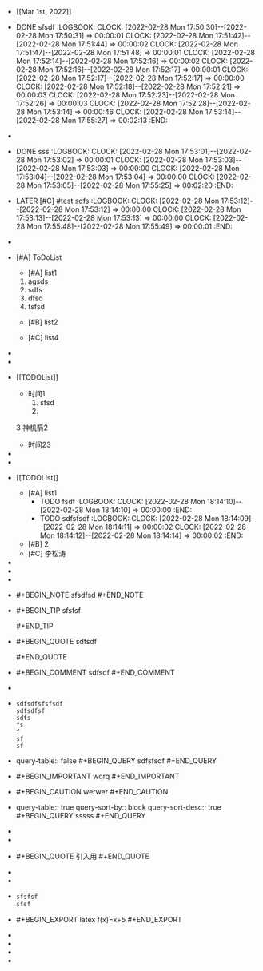 - [[Mar 1st, 2022]]
- DONE sfsdf
  :LOGBOOK:
  CLOCK: [2022-02-28 Mon 17:50:30]--[2022-02-28 Mon 17:50:31] =>  00:00:01
  CLOCK: [2022-02-28 Mon 17:51:42]--[2022-02-28 Mon 17:51:44] =>  00:00:02
  CLOCK: [2022-02-28 Mon 17:51:47]--[2022-02-28 Mon 17:51:48] =>  00:00:01
  CLOCK: [2022-02-28 Mon 17:52:14]--[2022-02-28 Mon 17:52:16] =>  00:00:02
  CLOCK: [2022-02-28 Mon 17:52:16]--[2022-02-28 Mon 17:52:17] =>  00:00:01
  CLOCK: [2022-02-28 Mon 17:52:17]--[2022-02-28 Mon 17:52:17] =>  00:00:00
  CLOCK: [2022-02-28 Mon 17:52:18]--[2022-02-28 Mon 17:52:21] =>  00:00:03
  CLOCK: [2022-02-28 Mon 17:52:23]--[2022-02-28 Mon 17:52:26] =>  00:00:03
  CLOCK: [2022-02-28 Mon 17:52:28]--[2022-02-28 Mon 17:53:14] =>  00:00:46
  CLOCK: [2022-02-28 Mon 17:53:14]--[2022-02-28 Mon 17:55:27] =>  00:02:13
  :END:
-
- DONE sss
  :LOGBOOK:
  CLOCK: [2022-02-28 Mon 17:53:01]--[2022-02-28 Mon 17:53:02] =>  00:00:01
  CLOCK: [2022-02-28 Mon 17:53:03]--[2022-02-28 Mon 17:53:03] =>  00:00:00
  CLOCK: [2022-02-28 Mon 17:53:04]--[2022-02-28 Mon 17:53:04] =>  00:00:00
  CLOCK: [2022-02-28 Mon 17:53:05]--[2022-02-28 Mon 17:55:25] =>  00:02:20
  :END:
- LATER  [#C] #test sdfs
  :LOGBOOK:
  CLOCK: [2022-02-28 Mon 17:53:12]--[2022-02-28 Mon 17:53:12] =>  00:00:00
  CLOCK: [2022-02-28 Mon 17:53:13]--[2022-02-28 Mon 17:53:13] =>  00:00:00
  CLOCK: [2022-02-28 Mon 17:55:48]--[2022-02-28 Mon 17:55:49] =>  00:00:01
  :END:
-
- [#A] ToDoList
  * [#A] list1
  1. agsds
  2. sdfs
  3. dfsd
  4. fsfsd
  * [#B] list2
  
  * [#C] list4
-
-
- [[TODOList]]
  * 时间1 
      1. sfsd
      2. 
  3 神机箭2 
  
  * 时间23
-
-
- [[TODOList]]
	- [#A] list1
		- TODO fsdf
		  :LOGBOOK:
		  CLOCK: [2022-02-28 Mon 18:14:10]--[2022-02-28 Mon 18:14:10] =>  00:00:00
		  :END:
		- TODO sdfsfsdf
		  :LOGBOOK:
		  CLOCK: [2022-02-28 Mon 18:14:09]--[2022-02-28 Mon 18:14:11] =>  00:00:02
		  CLOCK: [2022-02-28 Mon 18:14:12]--[2022-02-28 Mon 18:14:14] =>  00:00:02
		  :END:
	- [#B] 2
	- [#C] 李松涛
-
-
-
- #+BEGIN_NOTE
  sfsdfsd
  #+END_NOTE
- #+BEGIN_TIP
  sfsfsf
  
  #+END_TIP
- #+BEGIN_QUOTE
  sdfsdf
  
  #+END_QUOTE
- #+BEGIN_COMMENT
  sdfsdf
  #+END_COMMENT
-
- ``` sdfsfsf
  sdfsdfsfsfsdf
  sdfsdfsf
  sdfs
  fs
  f
  sf
  sf
  ```
- query-table:: false
  #+BEGIN_QUERY
  sdfsfsdf
  #+END_QUERY
- #+BEGIN_IMPORTANT
  wqrq
  #+END_IMPORTANT
- #+BEGIN_CAUTION
  werwer
  #+END_CAUTION
- query-table:: true
  query-sort-by:: block
  query-sort-desc:: true
  #+BEGIN_QUERY
  sssss
  #+END_QUERY
-
-
- #+BEGIN_QUOTE
  引入用
  #+END_QUOTE
-
-
- ``` java
  sfsfsf
  sfsf
  ```
- #+BEGIN_EXPORT latex
  f(x)=x+5
  #+END_EXPORT
-
-
-
-